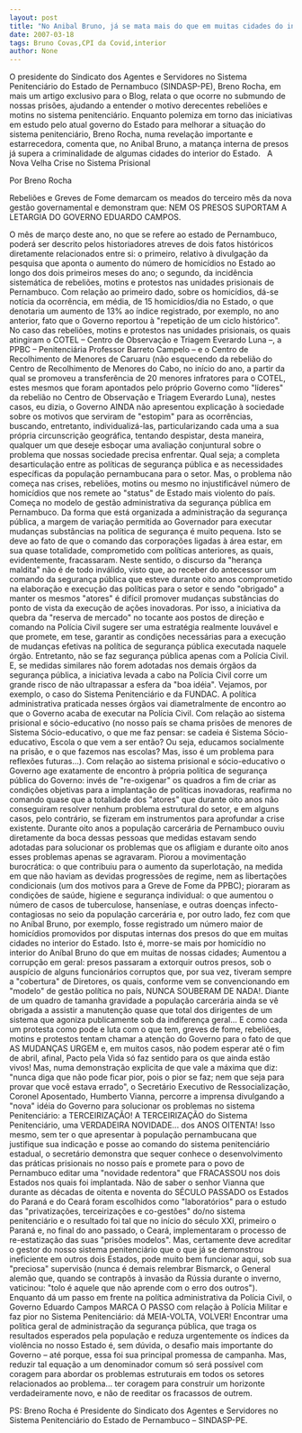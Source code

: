 ```yaml
---
layout: post
title: "No Anibal Bruno, já se mata mais do que em muitas cidades do interior"
date: 2007-03-18
tags: Bruno Covas,CPI da Covid,interior
author: None
---
```

O presidente do Sindicato dos Agentes e Servidores no Sistema Penitenciário do Estado de Pernambuco (SINDASP-PE), Breno Rocha, em mais um artigo exclusivo para o Blog, relata o que ocorre no submundo de nossas prisões, ajudando a entender o motivo derecentes rebeliões e motins no sistema penitenciário.
Enquanto polemiza em torno das iniciativas em estudo pelo atual governo do Estado para melhorar a situação do sistema penitenciário, Breno Rocha, numa revelação importante e estarrecedora, comenta que, no Anibal Bruno, a matança interna de presos já supera a criminalidade de algumas cidades do interior do Estado.
&nbsp;
A Nova Velha Crise no Sistema Prisional


Por Breno Rocha


Rebeliões e Greves de Fome demarcam os meados do terceiro mês da nova gestão governamental e demonstram que: NEM OS PRESOS SUPORTAM A LETARGIA DO GOVERNO EDUARDO CAMPOS.

O mês de março deste ano, no que se refere ao estado de Pernambuco, poderá ser descrito pelos historiadores atreves de dois fatos históricos diretamente relacionados entre si: o primeiro, relativo à divulgação da pesquisa que aponta o aumento do número de homicídios no Estado ao longo dos dois primeiros meses do ano; o segundo, da incidência sistemática de
rebeliões, motins e protestos nas unidades prisionais de Pernambuco. 
Com relação ao primeiro dado, sobre os homicídios, dá-se notícia da ocorrência, em média, de 15 homicídios/dia no Estado, o que denotaria um aumento de 13% ao índice registrado, por exemplo, no ano anterior, fato que o Governo reportou à \"repetição de um ciclo histórico\". 
No caso das rebeliões, motins e protestos nas unidades prisionais, os quais atingiram o COTEL – Centro de Observação e Triagem Everardo Luna –, a PPBC – Penitenciária Professor Barreto Campelo – e o Centro de
Recolhimento de Menores de Caruaru (não esquecendo da rebelião do Centro de Recolhimento de Menores do Cabo, no início do ano, a partir da qual se promoveu a transferência de 20 menores infratores para o COTEL, estes mesmos que foram apontados pelo próprio Governo como \"líderes\" da rebelião no Centro de Observação e Triagem Everardo Luna), nestes casos, eu dizia, o Governo AINDA não apresentou explicação à sociedade sobre os motivos que serviram de \"estopim\" para as ocorrências, buscando, entretanto, individualizá-las, particularizando cada uma a sua própria circunscrição geográfica, tentando despistar, desta maneira, qualquer um que deseje esboçar uma avaliação conjuntural sobre o problema que nossas sociedade precisa enfrentar. 
Qual seja; a completa desarticulação entre as políticas de segurança pública e as necessidades específicas da população pernambucana para o setor.
Mas, o problema não começa nas crises, rebeliões, motins ou mesmo no injustificável número de homicídios que nos remete ao \"status\" de Estado mais violento do país. Começa no modelo de gestão administrativa da segurança pública em Pernambuco. 
Da forma que está organizada a administração da segurança pública, a margem de variação permitida ao Governador para executar mudanças substâncias na política de segurança é muito pequena. Isto se deve ao fato de que o comando das corporações ligadas à área estar, em sua quase totalidade, comprometido com políticas anteriores, as quais, evidentemente, fracassaram.
Neste sentido, o discurso da \"herança maldita\" não é de todo inválido, visto que, ao receber do antecessor um comando da segurança pública que esteve durante oito anos comprometido na elaboração e execução das políticas para o setor e sendo \"obrigado\" a manter os mesmos \"atores\" é difícil promover mudanças substâncias do ponto de vista da execução de ações inovadoras. 
Por isso, a iniciativa da quebra da \"reserva de mercado\" no tocante aos postos de direção e comando na Polícia Civil sugere ser uma estratégia realmente louvável e que promete, em tese, garantir as condições necessárias para a execução de mudanças efetivas na política de segurança pública executada naquele órgão.
Entretanto, não se faz segurança pública apenas com a Polícia Civil. E, se medidas similares não forem adotadas nos demais órgãos da segurança pública, a iniciativa levada a cabo na Polícia Civil corre um grande risco de não ultrapassar a esfera da \"boa idéia\". Vejamos, por exemplo, o caso do Sistema Penitenciário e da FUNDAC. 
A política administrativa praticada nesses órgãos vai diametralmente de encontro ao que o Governo acaba de executar na Polícia Civil.
Com relação ao sistema prisional e sócio-educativo (no nosso país se chama prisões de menores de Sistema Sócio-educativo, o que me faz pensar: se cadeia é Sistema Sócio-educativo, Escola o que vem a ser então? Ou seja, educamos socialmente na prisão, e o que fazemos nas escolas? Mas, isso é um problema para reflexões futuras...). 
Com relação ao sistema prisional e sócio-educativo o Governo age exatamente de encontro à própria política de segurança pública do Governo: invés de \"re-oxigenar\" os quadros a fim de criar as condições objetivas para a implantação de políticas inovadoras, reafirma no comando quase que a totalidade dos \"atores\" que durante oito anos não conseguiram resolver nenhum problema estrutural do setor, e em alguns casos, pelo contrário, se fizeram em instrumentos para aprofundar a crise existente.
Durante oito anos a população carcerária de Pernambuco ouviu diretamente da boca dessas pessoas que medidas estavam sendo adotadas para solucionar os problemas que os afligiam e durante oito anos esses problemas apenas se agravaram. 
Piorou a movimentação burocrática: o que contribuiu para o aumento da superlotação, na medida em que não haviam as devidas progressões de regime, nem as libertações condicionais (um dos motivos para a Greve de Fome da PPBC); pioraram as condições de saúde, higiene e segurança individual: o que aumentou o número de casos de tuberculose, hanseníase, e outras doenças infecto-contagiosas no seio da população carcerária e, por outro lado, fez com que no Aníbal Bruno, por exemplo, fosse registrado um número maior de homicídios promovidos por disputas internas dos presos do que em muitas cidades no interior do Estado. 
Isto é, morre-se mais por homicídio no interior do Aníbal Bruno do que em muitas de nossas cidades; Aumentou a corrupção em geral: presos passaram a extorquir outros presos, sob o auspício de alguns funcionários corruptos que, por sua vez, tiveram sempre a \"cobertura\" de Diretores, os quais, conforme vem se convencionando em \"modelo\" de gestão política no país, NUNCA SOUBERAM DE NADA!.
Diante de um quadro de tamanha gravidade a população carcerária ainda se vê obrigada a assistir a manutenção quase que total dos dirigentes de um sistema que agoniza publicamente sob da indiferença geral... E como cada um protesta como pode e luta com o que tem, greves de fome, rebeliões, motins e protestos tentam chamar a atenção do Governo para o fato de que AS MUDANÇAS URGEM e, em muitos casos, não podem esperar até o fim de abril, afinal, Pacto pela Vida só faz sentido para os que ainda estão vivos!
Mas, numa demonstração explicita de que vale a máxima que diz: \"nunca diga que não pode ficar pior, pois o pior se faz; nem que seja para provar que você estava errado\", o Secretário Executivo de Ressocialização, Coronel Aposentado, Humberto Vianna, percorre a imprensa divulgando a \"nova\" idéia do Governo para solucionar os problemas no sistema Penitenciário: a TERCEIRIZAÇÃO! A TERCEIRIZAÇÃO do Sistema Penitenciário, uma VERDADEIRA NOVIDADE... dos ANOS OITENTA!
Isso mesmo, sem ter o que apresentar à população pernambucana que justifique sua indicação e posse ao comando do sistema penitenciário estadual, o secretário demonstra que sequer conhece o desenvolvimento das práticas prisionais no nosso país e promete para o povo de Pernambuco editar uma \"novidade redentora\" que FRACASSOU nos dois Estados nos quais foi implantada.
Não de saber o senhor Vianna que durante as décadas de oitenta e noventa do SÉCULO PASSADO os Estados do Paraná e do Ceará foram escolhidos como \"laboratórios\" para o estudo das \"privatizações, terceirizações e co-gestões\" do/no sistema penitenciário e o resultado foi tal que no início do século XXI, primeiro o Paraná e, no final do ano passado, o Ceará, implementaram o processo de re-estatização das suas \"prisões modelos\". 
Mas, certamente deve acreditar o gestor do nosso sistema penitenciário que o que já se demonstrou ineficiente em outros dois Estados, pode muito bem funcionar aqui, sob sua \"preciosa\" supervisão (nunca é demais relembrar Bismarck, o General alemão que, quando se contrapôs à invasão da Rússia durante o inverno, vaticinou: \"tolo é aquele que não aprende com o erro dos outros\").
Enquanto dá um passo em frente na política administrativa da Polícia Civil, o Governo Eduardo Campos MARCA O PASSO com relação à Polícia Militar e faz pior no Sistema Penitenciário: dá MEIA-VOLTA, VOLVER!
Encontrar uma política geral de administração da segurança pública, que traga os resultados esperados pela população e reduza urgentemente os índices da violência no nosso Estado é, sem dúvida, o desafio mais importante do Governo – até porque, essa foi sua principal promessa de campanha. 
Mas, reduzir tal equação a um denominador comum só será possível com coragem para abordar os problemas estruturais em todos os setores relacionados ao problema... ter coragem para construir um horizonte verdadeiramente novo, e não de reeditar os fracassos de outrem.

PS: Breno Rocha é Presidente do Sindicato dos Agentes e Servidores no Sistema Penitenciário do Estado de Pernambuco – SINDASP-PE. 